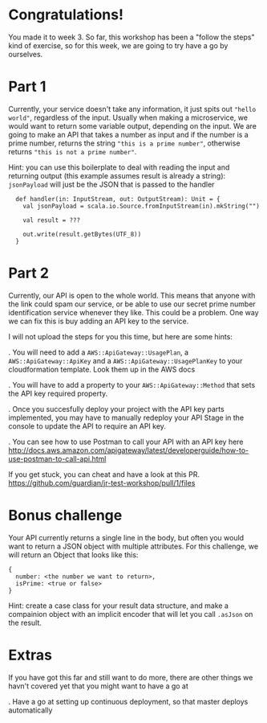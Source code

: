 # Congratulations!
You made it to week 3. So far, this workshop has been a "follow the steps" kind of exercise, so for this week, we are 
going to try have a go by ourselves. 

# Part 1
Currently, your service doesn't take any information, it just spits out `"hello world"`, regardless of the input.  Usually when 
making a microservice, we would want to return some variable output, depending on the input. We are going to make an API 
that takes a number as input and if the number is a prime number, returns the string `"this is a prime number"`, otherwise
returns `"this is not a prime number"`.

Hint: you can use this boilerplate to deal with reading the input and returning output (this example assumes result is already a string): `jsonPayload` will just be the JSON that is passed to the handler

```
  def handler(in: InputStream, out: OutputStream): Unit = {
    val jsonPayload = scala.io.Source.fromInputStream(in).mkString("")

    val result = ???

    out.write(result.getBytes(UTF_8))
  }
 ```
# Part 2
Currently, our API is open to the whole world. This means that anyone with the link could spam our service, or be able to 
use our secret prime number identification service whenever they like. This could be a problem. One way we can fix this
is buy adding an API key to the service. 

I will not upload the steps for you this time, but here are some hints:

. You will need to add a `AWS::ApiGateway::UsagePlan`, a `AWS::ApiGateway::ApiKey` and a `AWS::ApiGateway::UsagePlanKey` to your cloudformation template. Look them up in the AWS docs 

. You will have to add a property to your `AWS::ApiGateway::Method` that sets the API key required property. 

. Once you succesfully deploy your project with the API key parts implemented, you may have to manually redeploy your API Stage in the console to update the API to require an API key.

. You can see how to use Postman to call your API with an API key here http://docs.aws.amazon.com/apigateway/latest/developerguide/how-to-use-postman-to-call-api.html

If you get stuck, you can cheat and have a look at this PR.
https://github.com/guardian/jr-test-workshop/pull/1/files

# Bonus challenge
Your API currently returns a single line in the body, but often you would want to return a JSON object with multiple 
attributes. For this challenge, we will return an Object that looks like this:

```
{
  number: <the number we want to return>,
  isPrime: <true or false>
}
```

Hint: create a case class for your result data structure, and make a compainion object with an implicit encoder that will let you call `.asJson` on the result. 

# Extras 
If you have got this far and still want to do more, there are other things we havn't covered yet that you might want to have a go at

. Have a go at setting up continuous deployment, so that master deploys automatically


